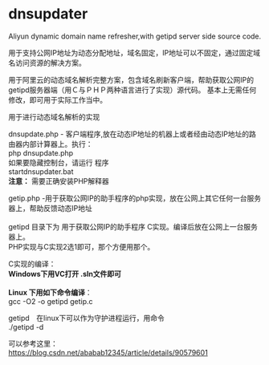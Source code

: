 # dnsupdater
Aliyun dynamic domain name refresher,with getipd server side source code.

用于支持公网IP地址为动态分配地址，域名固定，IP地址可以不固定，通过固定域名访问资源的解决方案。

用于阿里云的动态域名解析完整方案，包含域名刷新客户端，帮助获取公网IP的getipd服务器端（用Ｃ与ＰＨＰ两种语言进行了实现）源代码。
基本上无需任何修改，即可用于实际工作当中。

用于进行动态域名解析的实现<br/>

dnsupdate.php - 客户端程序,放在动态IP地址的机器上或者经由动态IP地址的路由器内部计算器上。执行：<br/>
php dnsupdate.php<br/>
如果要隐藏控制台，请运行 程序 <br/>startdnsupdater.bat<br/>
<b>注意：</b> 需要正确安装PHP解释器

getip.php -用于获取公网IP的助手程序的php实现，放在公网上其它任何一台服务器上，帮助反馈动态IP地址<br/>
<br/>
getipd 目录下为 用于获取公网IP的助手程序 C实现。编译后放在公网上一台服务器上。<br/>
PHP实现与C实现2选1即可，那个方便用那个。<br/>

C实现的编译：<br/>
<b>Windows下用VC打开 .sln文件即可</b><br/>
<br/>
<b>Linux 下用如下命令编译</b>：<br/>
gcc -O2 -o getipd getip.c 

getipd　在linux下可以作为守护进程运行，用命令<br/>
./getipd -d 

可以参考这里：<br/>
https://blog.csdn.net/ababab12345/article/details/90579601

